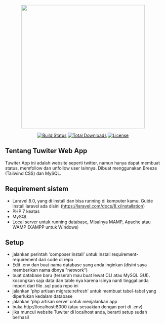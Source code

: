 <p align="center"><a href="https://laravel.com" target="_blank"><img src="https://raw.githubusercontent.com/laravel/art/master/logo-lockup/5%20SVG/2%20CMYK/1%20Full%20Color/laravel-logolockup-cmyk-red.svg" width="400"></a></p>

<p align="center">
<a href="https://travis-ci.org/laravel/framework"><img src="https://travis-ci.org/laravel/framework.svg" alt="Build Status"></a>
<a href="https://packagist.org/packages/laravel/framework"><img src="https://poser.pugx.org/laravel/framework/d/total.svg" alt="Total Downloads"></a>
<a href="https://packagist.org/packages/laravel/framework"><img src="https://poser.pugx.org/laravel/framework/license.svg" alt="License"></a>
</p>
 
## Tentang Tuwiter Web App

Tuwiter App ini adalah website seperti twitter, namun hanya dapat membuat status, memfollow dan unfollow user lainnya.
Dibuat menggunakan Breeze (Tailwind CSS) dan MySQL.

## Requirement sistem

- Laravel 8.0, yang di install dan bisa running di komputer kamu. Guide install laravel ada disini (https://laravel.com/docs/8.x/installation)
- PHP 7 keatas
- MySQL
- Local server untuk running database, Misalnya MAMP, Apache atau WAMP (XAMPP untuk Windows)

## Setup

- jalankan perintah 'composer install' untuk install requirement-requirement dari code di repo
- Edit .env dan buat nama database yang anda inginkan (disini saya memberikan nama dbnya "network")
- buat database baru (terserah mau buat lewat CLI atau MySQL GUI). kosongkan saja data dan table nya karena isinya nanti tinggal anda import dari file .sql pada repo ini
- jalankan 'php artisan migrate:refresh' untuk membuat tabel-tabel yang diperlukan kedalam database
- jalankan 'php artisan serve' untuk menjalankan app
- buka http://localhost:8000 (atau sesuakian dengan port di .env)
- jika muncul website Tuwiter di localhost anda, berarti setup sudah berhasil

